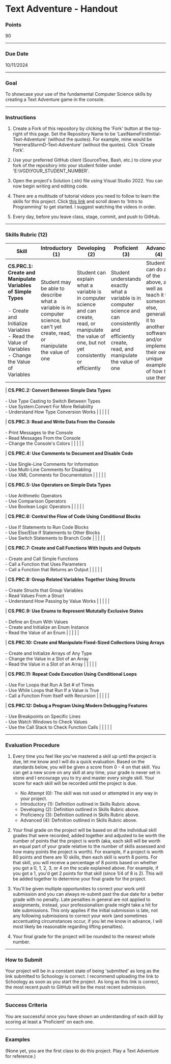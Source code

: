 # Text Adventure - Handout

### Points
90

---

### Due Date
10/11/2024

---

### Goal
To showcase your use of the fundamental Computer Science skills by creating a Text Adventure game in the console.

---

### Instructions
1. Create a Fork of this repository by clicking the 'Fork' button at the top-right of this page. Set the Repository Name to be 'LastNameFirstInitial-Text-Adventure' (without the quotes). For example, mine would be 'HerreraSturmD-Text-Adventure' (without the quotes). Click 'Create Fork'.

2. Use your preferred GitHub client (SourceTree, Bash, etc.) to clone your fork of the repository into your student folder under 'E:\VGD\YOUR_STUDENT_NUMBER'.

3. Open the project's Solution (.sln) file using Visual Studio 2022. You can now begin writing and editing code.

4. There are a multitude of tutorial videos you need to follow to learn the skills for this project. Click [this link](https://sites.google.com/mukilteo.wednet.edu/si-vgd/skills-study) and scroll down to 'Intro to Programming' to get started. I suggest watching the videos in order.

5. Every day, before you leave class, stage, commit, and push to GitHub.

---

### Skills Rubric (12)
| Skill    | Introductory (1) | Developing (2) | Proficient (3) | Advanced (4) |
| -------- | ----------------------------------- | -------------------------------- | --------------------------- | ----------------------------- |
| **CS.PRC.1: Create and Manipulate Variables of Simple Types**<br><br>- Create and Initialize Variables<br>- Read the Value of Variables<br>- Change the Value of Variables | Student may be able to describe what a variable is in computer science, but can't yet create, read, or manipulate the value of one | Student can explain what a variable is in computer science and can create, read, or manipulate the value of one, but not yet consistently or efficiently | Student understands exactly what a variable is in computer science and can consistently and efficiently create, read, and manipulate the value of one | Student can do all of the above, as well as teach it to someone else, generalize it to another software, and/or implement their own unique example of how to use them |

| **CS.PRC.2: Convert Between Simple Data Types**<br><br>- Use Type Casting to Switch Between Types<br>- Use System.Convert For More Reliabiilty<br>- Understand How Type Conversion Works | | | | |

| **CS.PRC.3: Read and Write Data From the Console**<br><br>- Print Messages to the Console<br>- Read Messages From the Console<br>- Change the Console's Colors | | | | |

| **CS.PRC.4: Use Comments to Document and Disable Code**<br><br>- Use Single-Line Comments for Information<br>- Use Multi-Line Comments for Disabling<br>- Use XML Comments for Documentation | | | | |

| **CS.PRC.5: Use Operators on Simple Data Types**<br><br>- Use Arithmetic Operators<br>- Use Comparison Operators<br>- Use Boolean Logic Operators | | | | |

| **CS.PRC.6: Control the Flow of Code Using Conditional Blocks**<br><br>- Use If Statements to Run Code Blocks<br>- Use Else/Else If Statements to Other Blocks<br>- Use Switch Statements to Branch Code | | | | |

| **CS.PRC.7: Create and Call Functions With Inputs and Outputs**<br><br>- Create and Call Simple Functions<br>- Call a Function that Uses Parameters<br>- Call a Function that Returns an Output | | | | |

| **CS.PRC.8: Group Related Variables Together Using Structs**<br><br>- Create Structs that Group Variables<br>- Read Values From a Struct<br>- Understand How Passing by Value Works | | | | |

| **CS.PRC.9: Use Enums to Represent Mututally Exclusive States**<br><br>- Define an Enum With Values<br>- Create and Initialize an Enum Instance<br>- Read the Value of an Enum | | | | |

| **CS.PRC.10: Create and Manipulate Fixed-Sized Collections Using Arrays**<br><br>- Create and Initialize Arrays of Any Type<br>- Change the Value in a Slot of an Array<br>- Read the Value in a Slot of an Array | | | | |

| **CS.PRC.11: Repeat Code Execution Using Conditional Loops**<br><br>- Use For Loops that Run A Set # of Times<br>- Use While Loops that Run If a Value is True<br>- Call a Function From Itself with Recursion | | | | |

| **CS.PRC.12: Debug a Program Using Modern Debugging Features**<br><br>- Use Breakpoints on Specific Lines<br>- Use Watch Windows to Check Values<br>- Use the Call Stack to Check Function Calls | | | | |

---

### Evaluation Procedure
1. Every time you feel like you've mastered a skill up until the project is due, let me know and I will do a quick evaluation. Based on the standards below, you will be given a score from 0 - 4 on that skill. You can get a new score on any skill at any time, your grade is never set in stone and I encourage you to try and master every single skill. Your score for each skill will be recorded until the project is due.
    - No Attempt (0): The skill was not used or attempted in any way in your project.
    - Introductory (1): Definition outlined in Skills Rubric above.
    - Developing (2): Definition outlined in Skills Rubric above.
    - Proficiency (3): Definition outlined in Skills Rubric above.
    - Advanced (4): Definition outlined in Skills Rubric above.

2. Your final grade on the project will be based on all the individual skill grades that were recorded, added together and adjusted to be worth the number of points that the project is worth (aka, each skill will be worth an equal part of your grade relative to the number of skills assessed and how many points the project is worth). For example, if a project is worth 80 points and there are 10 skills, then each skill is worth 8 points. For that skill, you will receive a percentage of 8 points based on whether you got a 0, 1, 2, 3, or 4 on the scale explained above. For example, if you got a 1, you'd get 2 points for that skill (since 1/4 of 8 is 2). This will be added together to determine your final grade for the project.

3. You'll be given multiple opportunities to correct your work until submission and you can always re-submit past the due date for a better grade with no penalty. Late penalties in general are not applied to assignments, instead, your professionalism grade might take a hit for late submissions. This only applies if the initial submission is late, not any following submissions to correct your work (and sometimes accentuating circumstances occur, if you let me know in advance, I will most likely be reasonable regarding lifting penalties).

4. Your final grade for the project will be rounded to the nearest whole number.

---

### How to Submit
Your project will be in a constant state of being 'submitted' as long as the link submitted to Schoology is correct. I recommend uploading the link to Schoology as soon as you start the project. As long as this link is correct, the most recent push to GitHub will be the most recent submission.

---

### Success Criteria
You are successful once you have shown an understanding of each skill by scoring at least a 'Proficient' on each one.

---

### Examples
(None yet, you are the first class to do this project. Play a Text Adventure for reference.)
